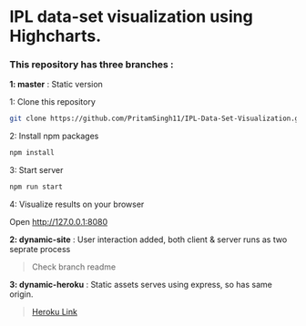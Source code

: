 # IPL data-set visualization using Highcharts.

### This repository has three branches :

**1: master** : Static version

1: Clone this repository

```sh
git clone https://github.com/PritamSingh11/IPL-Data-Set-Visualization.git
```

2: Install npm packages

```sh
npm install
```

3: Start server

```sh
npm run start
```

4: Visualize results on your browser

Open http://127.0.0.1:8080

**2: dynamic-site** : User interaction added, both client & server runs as two seprate process

> Check branch readme

**3: dynamic-heroku** : Static assets serves using express, so has same origin.

> [Heroku Link](https://ipl-bowlers-economy.herokuapp.com)
